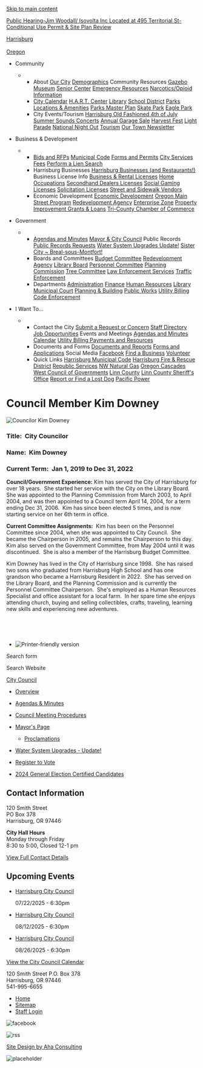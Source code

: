 [Skip to main content](https://www.ci.harrisburg.or.us/node/4591/)

[Public Hearing-Jim Woodall/ Isovolta Inc Located at 495 Territorial St-Conditional Use Permit &amp; Site Plan Review](https://www.ci.harrisburg.or.us/planning/page/public-hearing-jim-woodall-isovolta-inc-located-495-territorial-st-conditional-use)

[Harrisburg  
\
Oregon](https://www.ci.harrisburg.or.us "Home")

- Community
  
  - - About [Our City](https://www.ci.harrisburg.or.us/node/216) [Demographics](https://www.ci.harrisburg.or.us/node/217) Community Resources [Gazebo](https://www.ci.harrisburg.or.us/node/242) [Museum](https://www.ci.harrisburg.or.us/node/245) [Senior Center](https://www.ci.harrisburg.or.us/node/241) [Emergency Resources](https://www.ci.harrisburg.or.us/node/5961) [Narcotics/Opioid Information](https://www.ci.harrisburg.or.us/node/7877)
    - [City Calendar](https://www.ci.harrisburg.or.us/calendar) [H.A.R.T. Center](https://www.ci.harrisburg.or.us/hart) [Library](https://www.ci.harrisburg.or.us/library) [School District](https://www.harrisburg.k12.or.us) [Parks](https://www.ci.harrisburg.or.us/parksrec) [Locations &amp; Amenities](https://www.ci.harrisburg.or.us/parksites) [Parks Master Plan](https://www.ci.harrisburg.or.us/node/7770) [Skate Park](https://www.ci.harrisburg.or.us/node/250) [Eagle Park](https://www.ci.harrisburg.or.us/node/7622)
    - City Events/Tourism [Harrisburg Old Fashioned 4th of July](https://www.ci.harrisburg.or.us/node/285) [Summer Sounds Concerts](https://www.ci.harrisburg.or.us/node/497) [Annual Garage Sale](https://www.ci.harrisburg.or.us/node/3341) [Harvest Fest](https://www.ci.harrisburg.or.us/node/291) [Light Parade](https://www.ci.harrisburg.or.us/node/498) [National Night Out](https://www.ci.harrisburg.or.us/node/7991) [Tourism](https://www.ci.harrisburg.or.us/community/page/tourism) [Our Town Newsletter](https://www.ci.harrisburg.or.us/community/page/our-town-newsletters)
- Business &amp; Development
  
  - - [Bids and RFPs](https://www.ci.harrisburg.or.us/rfps) [Municipal Code](https://www.codepublishing.com/or/harrisburg) [Forms and Permits](https://www.ci.harrisburg.or.us/forms) [City Services Fees](https://www.ci.harrisburg.or.us/administration/page/city-fees-services) [Perform a Lien Search](https://www.ci.harrisburg.or.us/node/253)
    - Harrisburg Businesses [Harrisburg Businesses (and Restaurants!)](https://www.ci.harrisburg.or.us/node/6001) Business License Info [Business &amp; Rental Licenses](https://www.ci.harrisburg.or.us/economicdevelopment/page/business-and-rental-licenses) [Home Occupations](https://www.ci.harrisburg.or.us/economicdevelopment/page/home-occupation-business-licenses) [Secondhand Dealers Licenses](https://www.ci.harrisburg.or.us/economicdevelopment/page/secondhand-dealers) [Social Gaming Licenses](https://www.ci.harrisburg.or.us/economicdevelopment/page/social-games-licenses) [Solicitation Licenses](https://www.ci.harrisburg.or.us/economicdevelopment/page/solicitation-license) [Street and Sidewalk Vendors](https://www.ci.harrisburg.or.us/economicdevelopment/page/street-and-sidewalk-vendor-licenses)
    - Economic Development [Economic Development](https://www.ci.harrisburg.or.us/node/3351) [Oregon Main Street Program](https://www.ci.harrisburg.or.us/node/443) [Redevelopment Agency](https://www.ci.harrisburg.or.us/economicdevelopment/page/Harrisburg-redevelopment-agency) [Enterprise Zone](https://www.ci.harrisburg.or.us/economicdevelopment/page/enterprise-zone) [Property Improvement Grants &amp; Loans](https://www.ci.harrisburg.or.us/node/470) [Tri-County Chamber of Commerce](https://www.tri-countychamber.com)
- Government
  
  - - [Agendas and Minutes](https://www.ci.harrisburg.or.us/meetings) [Mayor &amp; City Council](https://www.ci.harrisburg.or.us/citycouncil) Public Records [Public Records Requests](https://www.ci.harrisburg.or.us/administration/page/public-records-requests) [Water System Upgrades Update!](https://www.ci.harrisburg.or.us/node/2551) [Sister City ~ Breal-sous-Montfort!](https://www.ci.harrisburg.or.us/node/8148)
    - Boards and Committees [Budget Committee](https://www.ci.harrisburg.or.us/budgetcommittee) [Redevelopment Agency](https://www.ci.harrisburg.or.us/hra) [Library Board](https://www.ci.harrisburg.or.us/lb) [Personnel Committee](https://www.ci.harrisburg.or.us/personnelcommittee) [Planning Commission](https://www.ci.harrisburg.or.us/pc) [Tree Committee](https://www.ci.harrisburg.or.us/bc/page/tree-committee) [Law Enforcement Services](https://www.ci.harrisburg.or.us/node/7624) [Traffic Enforcement](https://www.ci.harrisburg.or.us/node/5501)
    - Departments [Administration](https://www.ci.harrisburg.or.us/administration) [Finance](https://www.ci.harrisburg.or.us/finance) [Human Resources](https://www.ci.harrisburg.or.us/hr) [Library](https://www.ci.harrisburg.or.us/library) [Municipal Court](https://www.ci.harrisburg.or.us/node/4391) [Planning &amp; Building](https://www.ci.harrisburg.or.us/planning) [Public Works](https://www.ci.harrisburg.or.us/publicworks) [Utility Billing](https://www.ci.harrisburg.or.us/utilitybilling) [Code Enforcement](https://www.ci.harrisburg.or.us/node/7867)
- I Want To...
  
  - - Contact the City [Submit a Request or Concern](https://www.ci.harrisburg.or.us/contact) [Staff Directory](https://www.ci.harrisburg.or.us/directory) [Job Opportunities](https://www.ci.harrisburg.or.us/jobs) Events and Meetings [Agendas and Minutes](https://www.ci.harrisburg.or.us/meetings) [Calendar](https://www.ci.harrisburg.or.us/calendar) [Utility Billing Payments and Resources](https://www.ci.harrisburg.or.us/node/227)
    - Documents and Forms [Documents and Reports](https://www.ci.harrisburg.or.us/documents) [Forms and Applications](https://www.ci.harrisburg.or.us/forms) Social Media [Facebook](https://www.facebook.com/harrisburgoregon) [Find a Business](https://www.ci.harrisburg.or.us/node/298) [Volunteer](https://www.ci.harrisburg.or.us/node/239)
    - Quick Links [Harrisburg Municipal Code](https://www.codepublishing.com/or/harrisburg) [Harrisburg Fire &amp; Rescue District](https://www.facebook.com/HRFPD) [Republic Services](https://www.republicservices.com) [NW Natural Gas](https://www.nwnatural.com) [Oregon Cascades West Council of Governments](https://www.ocwcog.org) [Linn County](https://www.co.linn.or.us) [Linn County Sheriff's Office](https://www.linnsheriff.org) [Report or Find a Lost Dog](https://www.linnsheriff.org/animal-control) [Pacific Power](https://www.pacificpower.net)

# Council Member Kim Downey

![Councilor Kim Downey](https://www.ci.harrisburg.or.us/sites/default/files/styles/full_node_primary/public/imageattachments/citycouncil/page/4591/kims_candidate_photo.jpg?itok=y8OY8Mbo "Councilor Kim Downey")

### Title:  City Councilor

### Name:  Kim Downey

### Current Term:  Jan 1, 2019 to Dec 31, 2022

**Council/Government Experience:** Kim has served the City of Harrisburg for over 18 years.  She started her service with the City on the Library Board.  She was appointed to the Planning Commission from March 2003, to April 2004, and was then appointed to a Council term April 14, 2004, for a term ending Dec 31, 2006.  Kim has since been elected 5 times, and is now starting service on her 6th term in office.

**Current Committee Assignments:**  Kim has been on the Personnel Committee since 2004, when she was appointed to City Council.  She became the Chairperson in 2005, and remains the Chairperson to this day.  Kim also served on the Government Committee, from May 2004 until it was discontinued.  She is also a member of the Harrisburg Budget Committee.

Kim Downey has lived in the City of Harrisburg since 1998.  She has raised two sons who graduated from Harrisburg High School and has one grandson who became a Harrisburg Resident in 2022.  She has served on the Library Board, and the Planning Commission and is currently the Personnel Committee Chairperson.  She's employed as a Human Resources Specialist and office assistant for a local farm.  In her spare time she enjoys attending church, buying and selling collectibles, crafts, traveling, learning new skills and experiencing new adventures.

 

 

- ![Printer-friendly version](https://www.ci.harrisburg.or.us/sites/all/modules/print/icons/print_icon.png "Printer-friendly version")

Search form

Search Website

[City Council](https://www.ci.harrisburg.or.us/citycouncil)

- [Overview](https://www.ci.harrisburg.or.us/citycouncil)
- [Agendas &amp; Minutes](https://www.ci.harrisburg.or.us/meetings?field_microsite_tid_1=27)
- [Council Meeting Procedures](https://www.ci.harrisburg.or.us/citycouncil/page/meeting-procedures)
- [Mayor's Page](https://www.ci.harrisburg.or.us/citycouncil/page/mayors-page)
  
  - [Proclamations](https://www.ci.harrisburg.or.us/citycouncil/page/proclamations)
- [Water System Upgrades - Update!](https://www.ci.harrisburg.or.us/citycouncil/page/water-system-upgrades-construction-continues-both-north-and-south-water-plant)
- [Register to Vote](https://www.ci.harrisburg.or.us/citycouncil/page/register-vote "Register to Vote")
- [2024 General Election Certified Candidates](https://www.ci.harrisburg.or.us/citycouncil/page/certified-candidates-2024-general-election-city-harrisburg)

## Contact Information

120 Smith Street  
PO Box 378  
Harrisburg, OR 97446

**City Hall Hours**  
Monday through Friday  
8:30 to 5:00, Closed 12-1 pm

[View Full Contact Details](https://www.ci.harrisburg.or.us/citycouncil/custom-contact-page/city-council-contact-information)

## Upcoming Events

- [Harrisburg City Council](https://www.ci.harrisburg.or.us/citycouncil/page/harrisburg-city-council-29)
  
  07/22/2025 - 6:30pm
- [Harrisburg City Council](https://www.ci.harrisburg.or.us/citycouncil/page/harrisburg-city-council-20)
  
  08/12/2025 - 6:30pm
- [Harrisburg City Council](https://www.ci.harrisburg.or.us/citycouncil/page/harrisburg-city-council-30)
  
  08/26/2025 - 6:30pm

[View the City Council Calendar](https://www.ci.harrisburg.or.us/calendar?field_microsite_tid_1=27)

120 Smith Street P.O. Box 378  
Harrisburg, OR 97446  
541-995-6655

- [Home](https://www.ci.harrisburg.or.us)
- [Sitemap](https://www.ci.harrisburg.or.us/sitemap)
- [Staff Login](https://www.ci.harrisburg.or.us/user/login?current=node%2F4591)

![facebook](https://www.ci.harrisburg.or.us/sites/all/themes/aha_compass/images/social-icons/facebook.png)

![rss](https://www.ci.harrisburg.or.us/sites/all/themes/aha_compass/images/social-icons/social-rss.png)

[Site Design by Aha Consulting](https://www.ahaconsulting.com)

![placeholder](https://www.ci.harrisburg.or.us/sites/all/themes/aha_compass/logo.png)
